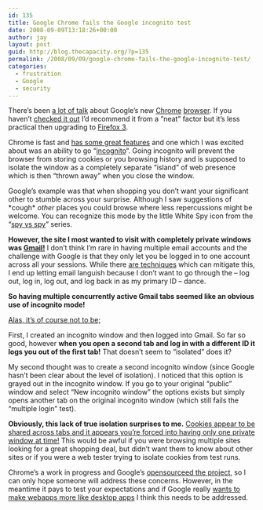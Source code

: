 ```yaml
---
id: 135
title: Google Chrome fails the Google incognito test
date: 2008-09-09T13:18:26+00:00
author: jay
layout: post
guid: http://blog.thecapacity.org/?p=135
permalink: /2008/09/09/google-chrome-fails-the-google-incognito-test/
categories:
  - frustration
  - Google
  - security
---
```

There’s been [a lot of talk](http://news.google.com/news?q=google+chrome&ie=UTF-8&oe=utf-8&rls=org.mozilla:en-US:official&client=firefox-a&um=1&hl=en&sa=X&oi=news_group&resnum=1&ct=title) about Google’s new [Chrome](http://www.google.com/chrome) [browser](http://googleblog.blogspot.com/2008/09/fresh-take-on-browser.html). If you haven’t [checked it out](http://www.google.com/chrome/intl/en/features.html) I’d recommend it from a “neat” factor but it’s less practical then upgrading to [Firefox 3](http://www.mozilla.com/en-US/firefox/).

Chrome is fast and [has some great features](http://www.google.com/googlebooks/chrome/) and one which I was excited about was an ability to go “[incognito](http://www.google.com/googlebooks/chrome/small_22.html)“. Going incognito will prevent the browser from storing cookies or you browsing history and is supposed to isolate the window as a completely separate “island” of web presence which is then “thrown away” when you close the window.

Google’s example was that when shopping you don’t want your significant other to stumble across your surprise. Although I saw suggestions of \*cough\* _other_ places you could browse where less repercussions might be welcome. You can recognize this mode by the little White Spy icon from the “[spy vs spy](http://www.myfreewallpapers.net/cartoons/pages/spy-vs-spy.shtml)” series.

**However, the site I most wanted to visit with completely private windows was [Gmail!](https://gmail.google.com/)** I don’t think I’m rare in having multiple email accounts and the challenge with Google is that they only let you be logged in to one account across all your sessions. While there [are techniques](https://addons.mozilla.org/en-US/firefox/addon/1320) which can mitigate this, I end up letting email languish because I don’t want to go through the – log out, log in, log out, and log back in as my primary ID – dance.

**So having multiple concurrently active Gmail tabs seemed like an obvious use of incognito mode!** 

<span style="text-decoration: underline;">Alas, it’s of course not to be;</span>

First, I created an incognito window and then logged into Gmail. So far so good, however **when you open a second tab and log in with a different ID it logs you out of the first tab!** That doesn’t seem to “isolated” does it?

My second thought was to create a second incognito window (since Google hasn’t been clear about the level of isolation). I noticed that this option is grayed out in the incognito window. If you go to your original “public” window and select “New incognito window” the options exists but simply opens another tab on the original incognito window (which still fails the “multiple login” test).

**Obviously, this lack of true isolation surprises to me.** <span style="text-decoration: underline;">Cookies appear to be shared across tabs and it appears you’re forced into having only one private window at time!</span> This would be awful if you were browsing multiple sites looking for a great shopping deal, but didn’t want them to know about other sites or if you were a web tester trying to isolate cookies from test runs.

Chrome’s a work in progress and Google’s [opensourceed the project](http://code.google.com/chromium/), so I can only hope someone will address these concerns. However, in the meantime it pays to test your expectations and if Google really [wants to make webapps more like desktop apps](http://www.google.com/googlebooks/chrome/small_24.html) I think this needs to be addressed.

